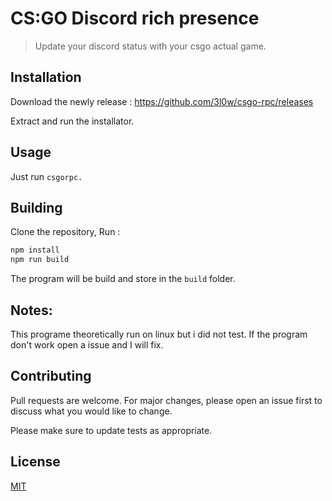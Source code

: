 # CS:GO Discord rich presence

>Update your discord status with your csgo actual game.

## Installation

Download the newly release : https://github.com/3l0w/csgo-rpc/releases

Extract and run the installator.


## Usage

Just run `csgorpc.`

## Building

Clone the repository, Run : 
```bash
npm install
npm run build
```
The program will be build and store in the `build` folder.

## Notes:
This programe theoretically run on linux but i did not test.
If the program don't work open a issue and I will fix.

## Contributing
Pull requests are welcome. For major changes, please open an issue first to discuss what you would like to change.

Please make sure to update tests as appropriate.

## License
[MIT](https://choosealicense.com/licenses/mit/)